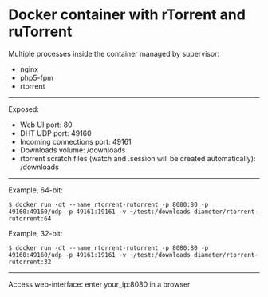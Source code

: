 Docker container with rTorrent and ruTorrent
============================================

Multiple processes inside the container managed by supervisor:

- nginx
- php5-fpm
- rtorrent

----------
Exposed:

 - Web UI port: 80
 - DHT UDP port: 49160
 - Incoming connections port: 49161
 - Downloads volume: /downloads
 - rtorrent scratch files (watch and .session will be created automatically): /downloads

----------
Example, 64-bit:

    $ docker run -dt --name rtorrent-rutorrent -p 8080:80 -p 49160:49160/udp -p 49161:19161 -v ~/test:/downloads diameter/rtorrent-rutorrent:64

Example, 32-bit:

    $ docker run -dt --name rtorrent-rutorrent -p 8080:80 -p 49160:49160/udp -p 49161:19161 -v ~/test:/downloads diameter/rtorrent-rutorrent:32

----------
Access web-interface: enter your_ip:8080 in a browser
